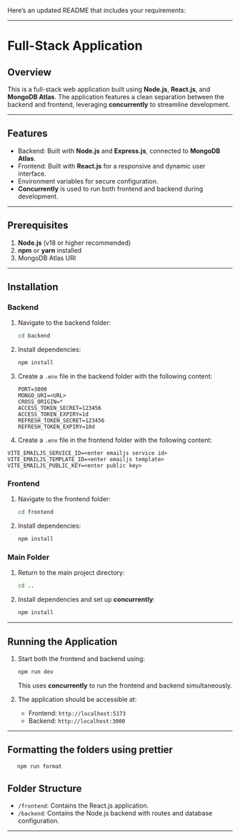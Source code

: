 Here’s an updated README that includes your requirements:

---

# Full-Stack Application

## Overview

This is a full-stack web application built using **Node.js**, **React.js**, and **MongoDB Atlas**. The application features a clean separation between the backend and frontend, leveraging **concurrently** to streamline development.

---

## Features

- Backend: Built with **Node.js** and **Express.js**, connected to **MongoDB Atlas**.
- Frontend: Built with **React.js** for a responsive and dynamic user interface.
- Environment variables for secure configuration.
- **Concurrently** is used to run both frontend and backend during development.

---

## Prerequisites

1. **Node.js** (v18 or higher recommended)
2. **npm** or **yarn** installed
3. MongoDB Atlas URI

---

## Installation

### Backend

1. Navigate to the backend folder:
   ```bash
   cd backend
   ```
2. Install dependencies:
   ```bash
   npm install
   ```
3. Create a `.env` file in the backend folder with the following content:
   ```env
   PORT=3000
   MONGO_URI=<URL>
   CROSS_ORIGIN=*
   ACCESS_TOKEN_SECRET=123456
   ACCESS_TOKEN_EXPIRY=1d
   REFRESH_TOKEN_SECRET=123456
   REFRESH_TOKEN_EXPIRY=10d
   ```
4. Create a `.env` file in the frontend folder with the following content:
```env
VITE_EMAILJS_SERVICE_ID=<enter emailjs service id>
VITE_EMAILJS_TEMPLATE_ID=<enter emailjs template>
VITE_EMAILJS_PUBLIC_KEY=<enter public key>
```
### Frontend

1. Navigate to the frontend folder:
   ```bash
   cd frontend
   ```
2. Install dependencies:
   ```bash
   npm install
   ```

### Main Folder

1. Return to the main project directory:
   ```bash
   cd ..
   ```
2. Install dependencies and set up **concurrently**:
   ```bash
   npm install
   ```

---

## Running the Application

1. Start both the frontend and backend using:

   ```bash
   npm run dev
   ```

   This uses **concurrently** to run the frontend and backend simultaneously.

2. The application should be accessible at:
   - Frontend: `http://localhost:5173`
   - Backend: `http://localhost:3000`

---

## Formatting the folders using prettier

```bash
   npm run format
```

## Folder Structure

- `/frontend`: Contains the React.js application.
- `/backend`: Contains the Node.js backend with routes and database configuration.

---
